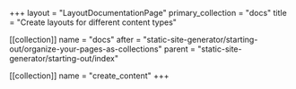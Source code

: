 +++
layout = "LayoutDocumentationPage"
primary_collection = "docs"
title = "Create layouts for different content types"

[[collection]]
name = "docs"
after = "static-site-generator/starting-out/organize-your-pages-as-collections"
parent = "static-site-generator/starting-out/index"

[[collection]]
name = "create_content"
+++
